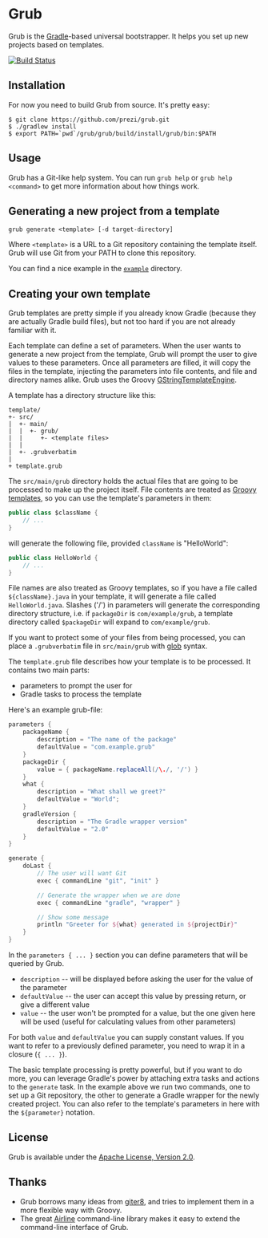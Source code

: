 Grub
====

Grub is the [Gradle](http://gradle.org)-based universal bootstrapper. It helps you set up new projects based on templates.

[![Build Status](https://travis-ci.org/prezi/grub.svg?branch=master)](https://travis-ci.org/prezi/grub)

## Installation

For now you need to build Grub from source. It's pretty easy:

```text
$ git clone https://github.com/prezi/grub.git
$ ./gradlew install
$ export PATH=`pwd`/grub/grub/build/install/grub/bin:$PATH
```

## Usage

Grub has a Git-like help system. You can run `grub help` or `grub help <command>` to get more information about how things work.

## Generating a new project from a template

	grub generate <template> [-d target-directory]

Where `<template>` is a URL to a Git repository containing the template itself. Grub will use Git from your PATH to clone this repository.

You can find a nice example in the [`example`](example) directory.


## Creating your own template

Grub templates are pretty simple if you already know Gradle (because they are actually Gradle build files), but not too hard if you are not already familiar with it.

Each template can define a set of parameters. When the user wants to generate a new project from the template, Grub will prompt the user to give values to these parameters. Once all parameters are filled, it will copy the files in the template, injecting the parameters into file contents, and file and directory names alike. Grub uses the Groovy [GStringTemplateEngine](http://groovy.codehaus.org/Groovy+Templates#GroovyTemplates-GStringTemplateEngine).

A template has a directory structure like this:

```text
template/
+- src/
|  +- main/
|  |  +- grub/
|  |     +- <template files>
|  |
|  +- .grubverbatim
|
+ template.grub
```

The `src/main/grub` directory holds the actual files that are going to be processed to make up the project itself. File contents are treated as [Groovy templates](http://groovy.codehaus.org/Groovy+Templates#GroovyTemplates-GStringTemplateEngine), so you can use the template's parameters in them:

```java
public class $className {
	// ...
}
```

will generate the following file, provided `className` is "HelloWorld":

```java
public class HelloWorld {
	// ...
}
```

File names are also treated as Groovy templates, so if you have a file called `${className}.java` in your template, it will generate a file called `HelloWorld.java`. Slashes ('/') in parameters will generate the corresponding directory structure, i.e. if `packageDir` is `com/example/grub`, a template directory called `$packageDir` will expand to `com/example/grub`.

If you want to protect some of your files from being processed, you can place a `.grubverbatim` file in `src/main/grub` with [glob](http://unixhelp.ed.ac.uk/CGI/man-cgi?glob+7) syntax. 

The `template.grub` file describes how your template is to be processed. It contains two main parts:

* parameters to prompt the user for
* Gradle tasks to process the template

Here's an example grub-file:

```groovy
parameters {
	packageName {
		description = "The name of the package"
		defaultValue = "com.example.grub"
	}
	packageDir {
		value = { packageName.replaceAll(/\./, '/') }
	}
	what {
		description = "What shall we greet?"
		defaultValue = "World";
	}
	gradleVersion {
		description = "The Gradle wrapper version"
		defaultValue = "2.0"
	}
}

generate {
	doLast {
		// The user will want Git
		exec { commandLine "git", "init" }

		// Generate the wrapper when we are done
		exec { commandLine "gradle", "wrapper" }

		// Show some message
		println "Greeter for ${what} generated in ${projectDir}"
	}
}
```

In the `parameters { ... }` section you can define parameters that will be queried by Grub.

* `description` -- will be displayed before asking the user for the value of the parameter
* `defaultValue` -- the user can accept this value by pressing return, or give a different value
* `value` -- the user won't be prompted for a value, but the one given here will be used (useful for calculating values from other parameters)

For both `value` and `defaultValue` you can supply constant values. If you want to refer to a previously defined parameter, you need to wrap it in a closure (`{ ... }`).

The basic template processing is pretty powerful, but if you want to do more, you can leverage Gradle's power by attaching extra tasks and actions to the `generate` task. In the example above we run two commands, one to set up a Git repository, the other to generate a Gradle wrapper for the newly created project. You can also refer to the template's parameters in here with the `${parameter}` notation.

## License

Grub is available under the [Apache License, Version 2.0](http://www.apache.org/licenses/LICENSE-2.0.html).

## Thanks

* Grub borrows many ideas from [giter8](https://github.com/n8han/giter8), and tries to implement them in a more flexible way with Groovy.
* The great [Airline](https://github.com/airlift/airline) command-line library makes it easy to extend the command-line interface of Grub.
